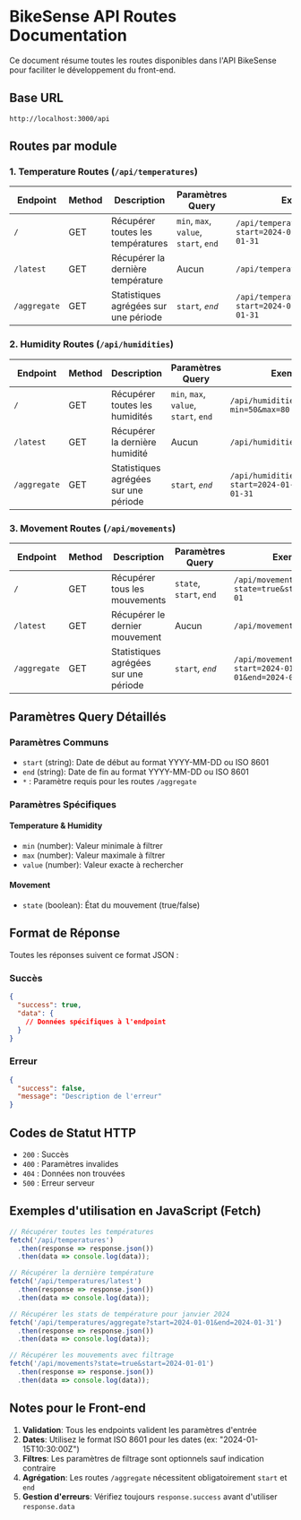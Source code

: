 # BikeSense API Routes Documentation

Ce document résume toutes les routes disponibles dans l'API BikeSense pour faciliter le développement du front-end.

## Base URL
```
http://localhost:3000/api
```

## Routes par module

### 1. Temperature Routes (`/api/temperatures`)

| Endpoint | Method | Description | Paramètres Query | Exemple |
|----------|--------|-------------|------------------|---------|
| `/` | GET | Récupérer toutes les températures | `min`, `max`, `value`, `start`, `end` | `/api/temperatures?start=2024-01-01&end=2024-01-31` |
| `/latest` | GET | Récupérer la dernière température | Aucun | `/api/temperatures/latest` |
| `/aggregate` | GET | Statistiques agrégées sur une période | `start`*, `end`* | `/api/temperatures/aggregate?start=2024-01-01&end=2024-01-31` |

### 2. Humidity Routes (`/api/humidities`)

| Endpoint | Method | Description | Paramètres Query | Exemple |
|----------|--------|-------------|------------------|---------|
| `/` | GET | Récupérer toutes les humidités | `min`, `max`, `value`, `start`, `end` | `/api/humidities?min=50&max=80` |
| `/latest` | GET | Récupérer la dernière humidité | Aucun | `/api/humidities/latest` |
| `/aggregate` | GET | Statistiques agrégées sur une période | `start`*, `end`* | `/api/humidities/aggregate?start=2024-01-01&end=2024-01-31` |

### 3. Movement Routes (`/api/movements`)

| Endpoint | Method | Description | Paramètres Query | Exemple |
|----------|--------|-------------|------------------|---------|
| `/` | GET | Récupérer tous les mouvements | `state`, `start`, `end` | `/api/movements?state=true&start=2024-01-01` |
| `/latest` | GET | Récupérer le dernier mouvement | Aucun | `/api/movements/latest` |
| `/aggregate` | GET | Statistiques agrégées sur une période | `start`*, `end`* | `/api/movements/aggregate?start=2024-01-01&end=2024-01-31` |

## Paramètres Query Détaillés

### Paramètres Communs
- `start` (string): Date de début au format YYYY-MM-DD ou ISO 8601
- `end` (string): Date de fin au format YYYY-MM-DD ou ISO 8601
- `*` : Paramètre requis pour les routes `/aggregate`

### Paramètres Spécifiques

#### Temperature & Humidity
- `min` (number): Valeur minimale à filtrer
- `max` (number): Valeur maximale à filtrer
- `value` (number): Valeur exacte à rechercher

#### Movement
- `state` (boolean): État du mouvement (true/false)

## Format de Réponse

Toutes les réponses suivent ce format JSON :

### Succès
```json
{
  "success": true,
  "data": {
    // Données spécifiques à l'endpoint
  }
}
```

### Erreur
```json
{
  "success": false,
  "message": "Description de l'erreur"
}
```

## Codes de Statut HTTP

- `200` : Succès
- `400` : Paramètres invalides
- `404` : Données non trouvées
- `500` : Erreur serveur

## Exemples d'utilisation en JavaScript (Fetch)

```javascript
// Récupérer toutes les températures
fetch('/api/temperatures')
  .then(response => response.json())
  .then(data => console.log(data));

// Récupérer la dernière température
fetch('/api/temperatures/latest')
  .then(response => response.json())
  .then(data => console.log(data));

// Récupérer les stats de température pour janvier 2024
fetch('/api/temperatures/aggregate?start=2024-01-01&end=2024-01-31')
  .then(response => response.json())
  .then(data => console.log(data));

// Récupérer les mouvements avec filtrage
fetch('/api/movements?state=true&start=2024-01-01')
  .then(response => response.json())
  .then(data => console.log(data));
```

## Notes pour le Front-end

1. **Validation**: Tous les endpoints valident les paramètres d'entrée
2. **Dates**: Utilisez le format ISO 8601 pour les dates (ex: "2024-01-15T10:30:00Z")
3. **Filtres**: Les paramètres de filtrage sont optionnels sauf indication contraire
4. **Agrégation**: Les routes `/aggregate` nécessitent obligatoirement `start` et `end`
5. **Gestion d'erreurs**: Vérifiez toujours `response.success` avant d'utiliser `response.data`
